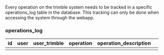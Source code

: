 Every operation on the trimble system needs to be tracked in a specific operations_log table in the database. This tracking can only be done when accessing the system through the webapp.
### operations_log

| id  | user | user_trimble | operation | operation_description |     |
| --- | ---- | ------------ | --------- | --------------------- | --- |
|     |      |              |           |                       |     |
